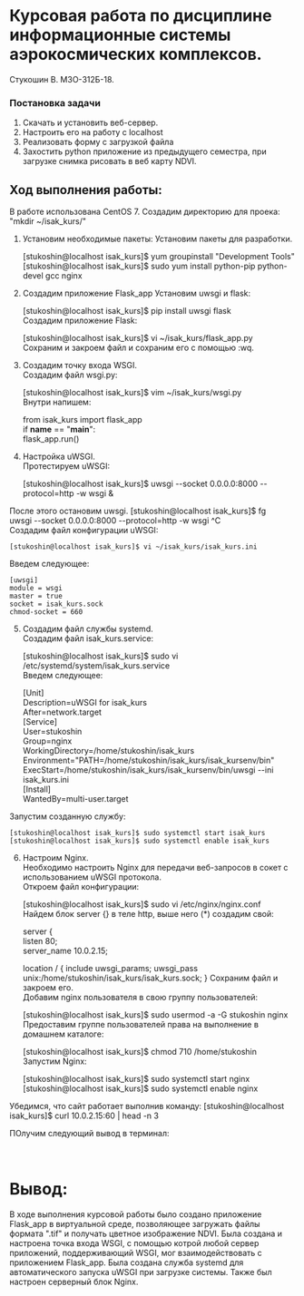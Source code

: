 # Курсовая работа по дисциплине информационные системы аэрокосмических комплексов.  
Стукошин В. М3О-312Б-18.
  
### Постановка задачи
1. Скачать и установить веб-сервер.  
2. Настроить его на работу с localhost  
3. Реализовать форму с загрузкой файла  
4. Захостить python приложение из предыдущего семестра, при загрузке снимка рисовать в веб карту NDVI.  
  
## Ход выполнения работы:  
В работе использована CentOS 7.
Создадим директорию для проека: "mkdir ~/isak_kurs/"  
  
1. Установим необходимые пакеты:
Установим пакеты для разработки.  

    [stukoshin@localhost isak_kurs]$ yum groupinstall "Development Tools"
    [stukoshin@localhost isak_kurs]$ sudo yum install python-pip python-devel gcc nginx  
  
2. Создадим приложение Flask_app 
Установим uwsgi и flask:  

    [stukoshin@localhost isak_kurs]$ pip install uwsgi flask  
Создадим приложение Flask:  

    [stukoshin@localhost isak_kurs]$ vi ~/isak_kurs/flask_app.py  
Сохраним и закроем файл и сохраним его с помощью :wq.  
  
3. Создадим точку входа WSGI.  
Создадим файл wsgi.py:  

    [stukoshin@localhost isak_kurs]$ vim ~/isak_kurs/wsgi.py  
Внутри напишем:  

    from isak_kurs import flask_app  
    if __name__ == "__main__":  
      flask_app.run()  
  
4. Настройка uWSGI.  
Протестируем uWSGI:  

    [stukoshin@localhost isak_kurs]$ uwsgi --socket 0.0.0.0:8000 --protocol=http -w wsgi &   

После этого остановим uwsgi.
    [stukoshin@localhost isak_kurs]$ fg  
    uwsgi --socket 0.0.0.0:8000 --protocol=http -w wsgi
    ^C  
Создадим файл конфигурации uWSGI:  

    [stukoshin@localhost isak_kurs]$ vi ~/isak_kurs/isak_kurs.ini  
Введем следующее:  

    [uwsgi]  
    module = wsgi  
    master = true  
    socket = isak_kurs.sock  
    chmod-socket = 660  
  
5. Создадим файл службы systemd.  
Создадим файл isak_kurs.service:  

    [stukoshin@localhost isak_kurs]$ sudo vi /etc/systemd/system/isak_kurs.service  
Введем следующее: 

    [Unit]  
    Description=uWSGI for isak_kurs  
    After=network.target  
    [Service]  
    User=stukoshin  
    Group=nginx  
    WorkingDirectory=/home/stukoshin/isak_kurs  
    Environment="PATH=/home/stukoshin/isak_kurs/isak_kursenv/bin"  
    ExecStart=/home/stukoshin/isak_kurs/isak_kursenv/bin/uwsgi --ini isak_kurs.ini  
    [Install]  
    WantedBy=multi-user.target 

Запустим созданную службу:  

    [stukoshin@localhost isak_kurs]$ sudo systemctl start isak_kurs  
    [stukoshin@localhost isak_kurs]$ sudo systemctl enable isak_kurs  
  
6. Настроим Nginx.  
Необходимо настроить Nginx для передачи веб-запросов в  сокет с использованием uWSGI протокола.  
Откроем файл конфигурации:  

    [stukoshin@localhost isak_kurs]$ sudo vi /etc/nginx/nginx.conf  
Найдем блок server {} в теле http, выше него (*) создадим свой:  

    server {  
      listen 80;  
      server_name 10.0.2.15;  
      
      location / {
        include uwsgi_params;
        uwsgi_pass unix:/home/stukoshin/isak_kurs/isak_kurs.sock;
    }
Сохраним файл и закроем его.  
Добавим nginx пользователя в свою группу пользователей:  

    [stukoshin@localhost isak_kurs]$ sudo usermod -a -G stukoshin nginx  
Предоставим группе пользователей права на выполнение в домашнем каталоге:  

    [stukoshin@localhost isak_kurs]$ chmod 710 /home/stukoshin  
Запустим Nginx:  

    [stukoshin@localhost isak_kurs]$ sudo systemctl start nginx  
    [stukoshin@localhost isak_kurs]$ sudo systemctl enable nginx  

Убедимся, что сайт работает выполнив команду:
    [stukoshin@localhost isak_kurs]$ curl 10.0.2.15:60 | head -n 3

ПОлучим следующий вывод в терминал:  
    <head>  
    <title>NDVI</title>  
    </head>  
  
# Вывод:  
В ходе выполнения курсовой работы было создано приложение Flask_app в виртуальной средe, позволяющее загружать файлы формата ".tif" и получать цветное изображение NDVI. 
Была создана и настроена точка входа WSGI, с помощью котрой любой сервер приложений, поддерживающий WSGI, мог взаимодействовать с приложением Flask_app. 
Была создана служба systemd для автоматического запуска uWSGI при загрузке системы. 
Также был настроен серверный блок Nginx. 

